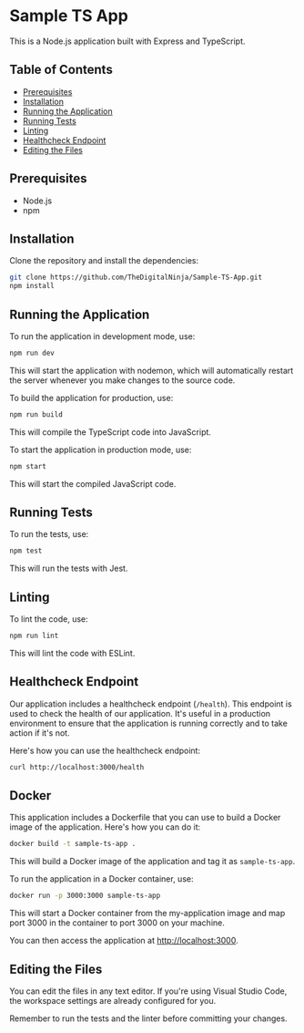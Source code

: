 # Sample TS App

This is a Node.js application built with Express and TypeScript.

## Table of Contents

- [Prerequisites](#prerequisites)
- [Installation](#installation)
- [Running the Application](#running-the-application)
- [Running Tests](#running-tests)
- [Linting](#linting)
- [Healthcheck Endpoint](#healthcheck-endpoint)
- [Editing the Files](#editing-the-files)

## Prerequisites

- Node.js
- npm

## Installation

Clone the repository and install the dependencies:

```sh
git clone https://github.com/TheDigitalNinja/Sample-TS-App.git
npm install
```

## Running the Application

To run the application in development mode, use:

```sh
npm run dev
```

This will start the application with nodemon, which will automatically restart the server whenever you make changes to the source code.

To build the application for production, use:

```sh
npm run build
```

This will compile the TypeScript code into JavaScript.

To start the application in production mode, use:

```sh
npm start
```

This will start the compiled JavaScript code.

## Running Tests

To run the tests, use:

```sh
npm test
```

This will run the tests with Jest.

## Linting

To lint the code, use:

```sh
npm run lint
```

This will lint the code with ESLint.

## Healthcheck Endpoint

Our application includes a healthcheck endpoint (`/health`). This endpoint is used to check the health of our application. It's useful in a production environment to ensure that the application is running correctly and to take action if it's not.

Here's how you can use the healthcheck endpoint:

```sh
curl http://localhost:3000/health
```

## Docker

This application includes a Dockerfile that you can use to build a Docker image of the application. Here's how you can do it:

```sh
docker build -t sample-ts-app .
```

This will build a Docker image of the application and tag it as `sample-ts-app`.

To run the application in a Docker container, use:

```sh
docker run -p 3000:3000 sample-ts-app
```

This will start a Docker container from the my-application image and map port 3000 in the container to port 3000 on your machine.

You can then access the application at [http://localhost:3000](http://localhost:3000).

## Editing the Files

You can edit the files in any text editor. If you're using Visual Studio Code, the workspace settings are already configured for you.

Remember to run the tests and the linter before committing your changes.
